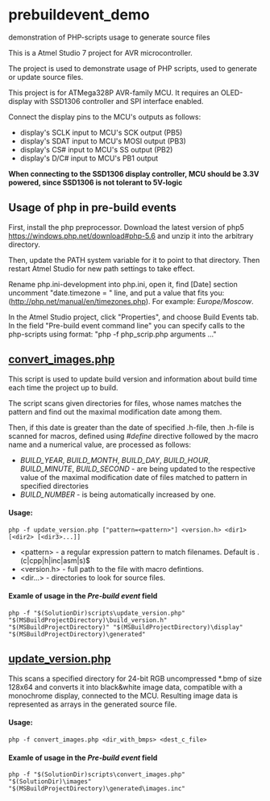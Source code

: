# prebuildevent_demo
demonstration of PHP-scripts usage to generate source files

This is a Atmel Studio 7 project for AVR microcontroller.

The project is used to demonstrate usage of PHP scripts, used to generate or update source files.

This project is for ATMega328P AVR-family MCU. It requires an OLED-display with SSD1306 controller and SPI interface enabled.

Connect the display pins to the MCU's outputs as follows:
- display's SCLK input to MCU's SCK output (PB5)
- display's SDAT input to MCU's MOSI output (PB3)
- display's CS# input to MCU's SS output (PB2)
- display's D/C# input to MCU's PB1 output

**When connecting to the SSD1306 display controller, MCU should be 3.3V powered, since SSD1306 is not tolerant to 5V-logic** 

## Usage of php in pre-build events

First, install the php preprocessor. Download the latest version of php5 https://windows.php.net/download#php-5.6 and unzip it into the arbitrary directory. 

Then, update the PATH system variable for it to point to that directory. 
Then restart Atmel Studio for new path settings to take effect.

Rename php.ini-development into php.ini, open it, find [Date] section uncomment "date.timezone = " line, and put a value that fits you: (http://php.net/manual/en/timezones.php).
For example: *Europe/Moscow*. 

In the Atmel Studio project, click "Properties", and choose Build Events tab. 
In the field "Pre-build event command line" you can specify calls to the php-scripts using format: "php -f php_scrip.php arguments ..."


## [convert_images.php](https://github.com/AterLux/prebuildevent_demo/blob/master/scripts/convert_images.php)

This script is used to update build version and information about build time each time the project up to build.

The script scans given directories for files, whose names matches the pattern and find out the maximal modification date among them.

Then, if this date is greater than the date of specified .h-file, then .h-file is scanned for macros, defined using *#define* directive followed by the macro name and a numerical value, are processed as follows:
- *BUILD_YEAR*, *BUILD_MONTH*, *BUILD_DAY*, *BUILD_HOUR*, *BUILD_MINUTE*, *BUILD_SECOND* - are being updated to the respective value of the maximal modification date of files matched to pattern in specified directories
- *BUILD_NUMBER* - is being automatically increased by one.

#### Usage:

    php -f update_version.php ["pattern=<pattern>"] <version.h> <dir1> [<dir2> [<dir3>...]]
- \<pattern\> - a regular expression pattern to match filenames. Default is \.(c|cpp|h|inc|asm|s)$
- \<version.h\> - full path to the file with macro defintions.
- \<dir...\> - directories to look for source files.

#### Examle of usage in the *Pre-build event* field

    php -f "$(SolutionDir)scripts\update_version.php" "$(MSBuildProjectDirectory)\build_version.h" "$(MSBuildProjectDirectory)" "$(MSBuildProjectDirectory)\display" "$(MSBuildProjectDirectory)\generated"


## [update_version.php](https://github.com/AterLux/prebuildevent_demo/blob/master/scripts/update_version.php)

This scans a specified directory for 24-bit RGB uncompressed *.bmp of size 128x64 and converts it into black&white image data, compatible with a monochrome display, connected to the MCU.
Resulting image data is represented as arrays in the generated source file.

#### Usage:

    php -f convert_images.php <dir_with_bmps> <dest_c_file>
    
#### Examle of usage in the *Pre-build event* field

    php -f "$(SolutionDir)scripts\convert_images.php" "$(SolutionDir)\images" "$(MSBuildProjectDirectory)\generated\images.inc"
